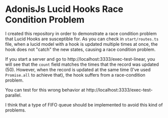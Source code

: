 # AdonisJs Lucid Hooks Race Condition Problem

I created this repository in order to demonstrate a race condition problem that Lucid Hooks are susceptible for. As you can check in `start/routes.ts` file, when a lucid model with a hook is updated multiple times at once, the hook does not "catch" the new states, causing a race condition problem.

If you start a server and go to http://localhost:3333/exec-test-linear, you will see that the `count` field matches the times that the record was updated (50). However, when the record is updated at the same time (I've used `Promise.all` to achieve that), the hook suffers from a race-condition problem.

You can test for this wrong behavior at http://localhost:3333/exec-test-parallel.

I think that a type of FIFO queue should be implemented to avoid this kind of problems.

